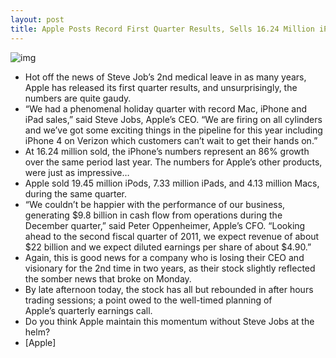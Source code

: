 ```yaml
---
layout: post
title: Apple Posts Record First Quarter Results, Sells 16.24 Million iPhones
---
```

![img](http://media.idownloadblog.com/wp-content/uploads/2010/10/Apple-Stock.jpg)
* Hot off the news of Steve Job’s 2nd medical leave in as many years, Apple has released its first quarter results, and unsurprisingly, the numbers are quite gaudy.
* “We had a phenomenal holiday quarter with record Mac, iPhone and iPad sales,” said Steve Jobs, Apple’s CEO. “We are firing on all cylinders and we’ve got some exciting things in the pipeline for this year including iPhone 4 on Verizon which customers can’t wait to get their hands on.”
* At 16.24 million sold, the iPhone’s numbers represent an 86% growth over the same period last year. The numbers for Apple’s other products, were just as impressive…
* Apple sold 19.45 million iPods, 7.33 million iPads, and 4.13 million Macs, during the same quarter.
* “We couldn’t be happier with the performance of our business, generating $9.8 billion in cash flow from operations during the December quarter,” said Peter Oppenheimer, Apple’s CFO. “Looking ahead to the second fiscal quarter of 2011, we expect revenue of about $22 billion and we expect diluted earnings per share of about $4.90.”
* Again, this is good news for a company who is losing their CEO and visionary for the 2nd time in two years, as their stock slightly reflected the somber news that broke on Monday.
* By late afternoon today, the stock has all but rebounded in after hours trading sessions; a point owed to the well-timed planning of Apple’s quarterly earnings call.
* Do you think Apple maintain this momentum without Steve Jobs at the helm?
* [Apple]

